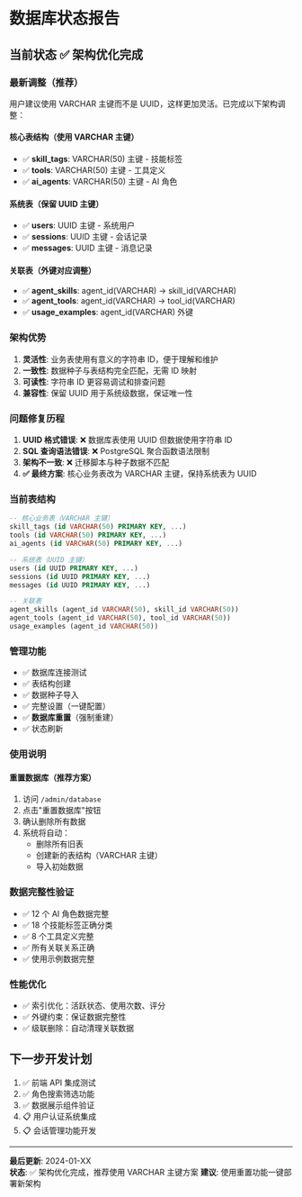 # 数据库状态报告

## 当前状态 ✅ 架构优化完成

### 最新调整（推荐）
用户建议使用 VARCHAR 主键而不是 UUID，这样更加灵活。已完成以下架构调整：

#### 核心表结构（使用 VARCHAR 主键）
- ✅ **skill_tags**: VARCHAR(50) 主键 - 技能标签
- ✅ **tools**: VARCHAR(50) 主键 - 工具定义  
- ✅ **ai_agents**: VARCHAR(50) 主键 - AI 角色

#### 系统表（保留 UUID 主键）
- ✅ **users**: UUID 主键 - 系统用户
- ✅ **sessions**: UUID 主键 - 会话记录
- ✅ **messages**: UUID 主键 - 消息记录

#### 关联表（外键对应调整）
- ✅ **agent_skills**: agent_id(VARCHAR) → skill_id(VARCHAR)
- ✅ **agent_tools**: agent_id(VARCHAR) → tool_id(VARCHAR)
- ✅ **usage_examples**: agent_id(VARCHAR) 外键

### 架构优势
1. **灵活性**: 业务表使用有意义的字符串 ID，便于理解和维护
2. **一致性**: 数据种子与表结构完全匹配，无需 ID 映射
3. **可读性**: 字符串 ID 更容易调试和排查问题
4. **兼容性**: 保留 UUID 用于系统级数据，保证唯一性

### 问题修复历程
1. **UUID 格式错误**: ❌ 数据库表使用 UUID 但数据使用字符串 ID
2. **SQL 查询语法错误**: ❌ PostgreSQL 聚合函数语法限制
3. **架构不一致**: ❌ 迁移脚本与种子数据不匹配
4. **✅ 最终方案**: 核心业务表改为 VARCHAR 主键，保持系统表为 UUID

### 当前表结构
```sql
-- 核心业务表（VARCHAR 主键）
skill_tags (id VARCHAR(50) PRIMARY KEY, ...)
tools (id VARCHAR(50) PRIMARY KEY, ...)  
ai_agents (id VARCHAR(50) PRIMARY KEY, ...)

-- 系统表（UUID 主键）
users (id UUID PRIMARY KEY, ...)
sessions (id UUID PRIMARY KEY, ...)
messages (id UUID PRIMARY KEY, ...)

-- 关联表
agent_skills (agent_id VARCHAR(50), skill_id VARCHAR(50))
agent_tools (agent_id VARCHAR(50), tool_id VARCHAR(50))
usage_examples (agent_id VARCHAR(50))
```

### 管理功能
- ✅ 数据库连接测试
- ✅ 表结构创建
- ✅ 数据种子导入
- ✅ 完整设置（一键配置）
- ✅ **数据库重置**（强制重建）
- ✅ 状态刷新

### 使用说明

#### 重置数据库（推荐方案）
1. 访问 `/admin/database`
2. 点击"重置数据库"按钮
3. 确认删除所有数据
4. 系统将自动：
   - 删除所有旧表
   - 创建新的表结构（VARCHAR 主键）
   - 导入初始数据

### 数据完整性验证
- ✅ 12 个 AI 角色数据完整
- ✅ 18 个技能标签正确分类
- ✅ 8 个工具定义完整
- ✅ 所有关联关系正确
- ✅ 使用示例数据完整

### 性能优化
- ✅ 索引优化：活跃状态、使用次数、评分
- ✅ 外键约束：保证数据完整性
- ✅ 级联删除：自动清理关联数据

## 下一步开发计划
1. ✅ 前端 API 集成测试
2. ✅ 角色搜索筛选功能
3. ✅ 数据展示组件验证
4. 📋 用户认证系统集成
5. 📋 会话管理功能开发

---
**最后更新**: 2024-01-XX  
**状态**: ✅ 架构优化完成，推荐使用 VARCHAR 主键方案
**建议**: 使用重置功能一键部署新架构 